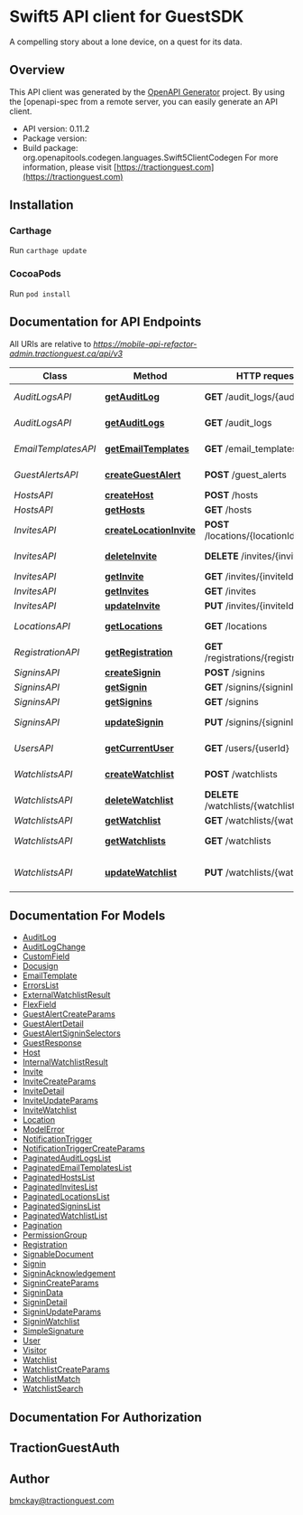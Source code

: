 # Swift5 API client for GuestSDK

A compelling story about a lone device, on a quest for its data.

## Overview
This API client was generated by the [OpenAPI Generator](https://openapi-generator.tech) project.  By using the [openapi-spec from a remote server, you can easily generate an API client.

- API version: 0.11.2
- Package version: 
- Build package: org.openapitools.codegen.languages.Swift5ClientCodegen
For more information, please visit [https://tractionguest.com](https://tractionguest.com)

## Installation

### Carthage

Run `carthage update`

### CocoaPods

Run `pod install`

## Documentation for API Endpoints

All URIs are relative to *https://mobile-api-refactor-admin.tractionguest.ca/api/v3*

Class | Method | HTTP request | Description
------------ | ------------- | ------------- | -------------
*AuditLogsAPI* | [**getAuditLog**](docs/AuditLogsAPI.md#getauditlog) | **GET** /audit_logs/{auditLogId} | Get an AuditLog
*AuditLogsAPI* | [**getAuditLogs**](docs/AuditLogsAPI.md#getauditlogs) | **GET** /audit_logs | List All AuditLogs
*EmailTemplatesAPI* | [**getEmailTemplates**](docs/EmailTemplatesAPI.md#getemailtemplates) | **GET** /email_templates | List All EmailTemplates
*GuestAlertsAPI* | [**createGuestAlert**](docs/GuestAlertsAPI.md#createguestalert) | **POST** /guest_alerts | Create Guest Alert
*HostsAPI* | [**createHost**](docs/HostsAPI.md#createhost) | **POST** /hosts | Create a Host
*HostsAPI* | [**getHosts**](docs/HostsAPI.md#gethosts) | **GET** /hosts | List All Hosts
*InvitesAPI* | [**createLocationInvite**](docs/InvitesAPI.md#createlocationinvite) | **POST** /locations/{locationId}/invites | Creates an Invite
*InvitesAPI* | [**deleteInvite**](docs/InvitesAPI.md#deleteinvite) | **DELETE** /invites/{inviteId} | Deletes an Invite
*InvitesAPI* | [**getInvite**](docs/InvitesAPI.md#getinvite) | **GET** /invites/{inviteId} | Get a Invite
*InvitesAPI* | [**getInvites**](docs/InvitesAPI.md#getinvites) | **GET** /invites | List All Invites
*InvitesAPI* | [**updateInvite**](docs/InvitesAPI.md#updateinvite) | **PUT** /invites/{inviteId} | Update a Invite
*LocationsAPI* | [**getLocations**](docs/LocationsAPI.md#getlocations) | **GET** /locations | List All Locations
*RegistrationAPI* | [**getRegistration**](docs/RegistrationAPI.md#getregistration) | **GET** /registrations/{registrationId} | Get a Registration
*SigninsAPI* | [**createSignin**](docs/SigninsAPI.md#createsignin) | **POST** /signins | Create a Signin
*SigninsAPI* | [**getSignin**](docs/SigninsAPI.md#getsignin) | **GET** /signins/{signinId} | Get a Signin
*SigninsAPI* | [**getSignins**](docs/SigninsAPI.md#getsignins) | **GET** /signins | List All Signins
*SigninsAPI* | [**updateSignin**](docs/SigninsAPI.md#updatesignin) | **PUT** /signins/{signinId} | Update a Signin attribute
*UsersAPI* | [**getCurrentUser**](docs/UsersAPI.md#getcurrentuser) | **GET** /users/{userId} | Get the current User
*WatchlistsAPI* | [**createWatchlist**](docs/WatchlistsAPI.md#createwatchlist) | **POST** /watchlists | Create watchlist
*WatchlistsAPI* | [**deleteWatchlist**](docs/WatchlistsAPI.md#deletewatchlist) | **DELETE** /watchlists/{watchlistId} | Deletes a Watchlist
*WatchlistsAPI* | [**getWatchlist**](docs/WatchlistsAPI.md#getwatchlist) | **GET** /watchlists/{watchlistId} | Get a Watchlist
*WatchlistsAPI* | [**getWatchlists**](docs/WatchlistsAPI.md#getwatchlists) | **GET** /watchlists | List All Watchlists
*WatchlistsAPI* | [**updateWatchlist**](docs/WatchlistsAPI.md#updatewatchlist) | **PUT** /watchlists/{watchlistId} | Update a watchlist record


## Documentation For Models

 - [AuditLog](docs/AuditLog.md)
 - [AuditLogChange](docs/AuditLogChange.md)
 - [CustomField](docs/CustomField.md)
 - [Docusign](docs/Docusign.md)
 - [EmailTemplate](docs/EmailTemplate.md)
 - [ErrorsList](docs/ErrorsList.md)
 - [ExternalWatchlistResult](docs/ExternalWatchlistResult.md)
 - [FlexField](docs/FlexField.md)
 - [GuestAlertCreateParams](docs/GuestAlertCreateParams.md)
 - [GuestAlertDetail](docs/GuestAlertDetail.md)
 - [GuestAlertSigninSelectors](docs/GuestAlertSigninSelectors.md)
 - [GuestResponse](docs/GuestResponse.md)
 - [Host](docs/Host.md)
 - [InternalWatchlistResult](docs/InternalWatchlistResult.md)
 - [Invite](docs/Invite.md)
 - [InviteCreateParams](docs/InviteCreateParams.md)
 - [InviteDetail](docs/InviteDetail.md)
 - [InviteUpdateParams](docs/InviteUpdateParams.md)
 - [InviteWatchlist](docs/InviteWatchlist.md)
 - [Location](docs/Location.md)
 - [ModelError](docs/ModelError.md)
 - [NotificationTrigger](docs/NotificationTrigger.md)
 - [NotificationTriggerCreateParams](docs/NotificationTriggerCreateParams.md)
 - [PaginatedAuditLogsList](docs/PaginatedAuditLogsList.md)
 - [PaginatedEmailTemplatesList](docs/PaginatedEmailTemplatesList.md)
 - [PaginatedHostsList](docs/PaginatedHostsList.md)
 - [PaginatedInvitesList](docs/PaginatedInvitesList.md)
 - [PaginatedLocationsList](docs/PaginatedLocationsList.md)
 - [PaginatedSigninsList](docs/PaginatedSigninsList.md)
 - [PaginatedWatchlistList](docs/PaginatedWatchlistList.md)
 - [Pagination](docs/Pagination.md)
 - [PermissionGroup](docs/PermissionGroup.md)
 - [Registration](docs/Registration.md)
 - [SignableDocument](docs/SignableDocument.md)
 - [Signin](docs/Signin.md)
 - [SigninAcknowledgement](docs/SigninAcknowledgement.md)
 - [SigninCreateParams](docs/SigninCreateParams.md)
 - [SigninData](docs/SigninData.md)
 - [SigninDetail](docs/SigninDetail.md)
 - [SigninUpdateParams](docs/SigninUpdateParams.md)
 - [SigninWatchlist](docs/SigninWatchlist.md)
 - [SimpleSignature](docs/SimpleSignature.md)
 - [User](docs/User.md)
 - [Visitor](docs/Visitor.md)
 - [Watchlist](docs/Watchlist.md)
 - [WatchlistCreateParams](docs/WatchlistCreateParams.md)
 - [WatchlistMatch](docs/WatchlistMatch.md)
 - [WatchlistSearch](docs/WatchlistSearch.md)


## Documentation For Authorization


## TractionGuestAuth



## Author

bmckay@tractionguest.com

